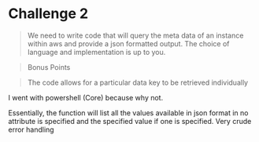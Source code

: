 # Challenge 2

> We need to write code that will query the meta data of an instance within aws and provide a json formatted output. The choice of language and implementation is up to you.

 

> Bonus Points

> The code allows for a particular data key to be retrieved individually


I went with powershell (Core) because why not.

Essentially, the function will list all the values available in json format in no attribute is specified and the specified value if  one is specified.  Very crude error handling

